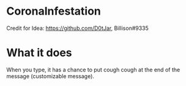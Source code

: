 # CoronaInfestation
Credit for Idea: https://github.com/D0tJar, Billison#9335

# What it does
When you type, it has a chance to put cough cough at the end of the message (customizable message).
